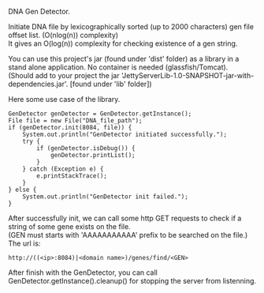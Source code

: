 
DNA Gen Detector.

Initiate DNA file by lexicographically sorted (up to 2000 characters) gen file offset list. (O(nlog(n)) complexity)<br>
It gives an O(log(n)) complexity for checking existence of a gen string.

You can use this project's jar (found under 'dist' folder) as a library in a stand alone application. No container is needed (glassfish/Tomcat).<br>
(Should add to your project the jar 'JettyServerLib-1.0-SNAPSHOT-jar-with-dependencies.jar'. [found under 'lib' folder])

Here some use case of the library.

    GenDetector genDetector = GenDetector.getInstance();
    File file = new File("DNA_file_path");
    if (genDetector.init(8084, file)) {
        System.out.println("GenDetector initiated successfully.");
        try {
            if (genDetector.isDebug()) {
                genDetector.printList();
            }
        } catch (Exception e) {
            e.printStackTrace();
        }
    } else {
        System.out.println("GenDetector init failed.");
    }

After successfully init, we can call some http GET requests to check if a string of some gene exists on the file.<br>
(GEN must starts with 'AAAAAAAAAAA' prefix to be searched on the file.)<br>
The url is:<br>

    http://((<ip>:8084)|<domain name>)/genes/find/<GEN>
    
After finish with the GenDetector, you can call GenDetector.getInstance().cleanup() for stopping the server from listenning.
    

 
 
